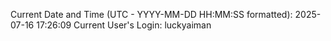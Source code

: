 Current Date and Time (UTC - YYYY-MM-DD HH:MM:SS formatted): 2025-07-16 17:26:09
Current User's Login: luckyaiman
